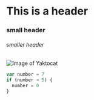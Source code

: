 # This is a header
### small header
###### smaller header
![Image of Yaktocat](https://octodex.github.com/images/yaktocat.png)
``` javascript
var number = 7
if (number > 5) {
  number = 0
}
```
